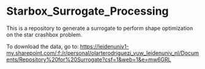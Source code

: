 # Starbox_Surrogate_Processing
This is a repository to generate a surrogate to perform shape optimization on the star crashbox problem.

To download the data, go to:
https://leidenuniv1-my.sharepoint.com/:f:/r/personal/olarterodriguezi_vuw_leidenuniv_nl/Documents/Repository%20for%20Surrogate?csf=1&web=1&e=mw6GRL
